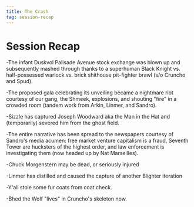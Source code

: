 ```yaml
---
title: The Crash
tag: session-recap
---
```


# Session Recap

-The infant Duskvol Palisade Avenue stock exchange was blown up and subsequently mashed through thanks to a superhuman Black Knight vs. half-possessed warlock vs. brick shithouse pit-fighter brawl (s/o Cruncho and Spud).

-The proposed gala celebrating its unveiling became a nightmare riot courtesy of our gang, the Shmeek, explosions, and shouting "fire" in a crowded room (tandem work from Arkin, Linmer, and Sandro).

-Sizzle has captured Joseph Woodward aka the Man in the Hat and (temporarily) severed him from the ghost field.

-The entire narrative has been spread to the newspapers courtesy of Sandro's media acumen: free market venture capitalism is a fraud, Seventh Tower are hucksters of the highest order, and law enforcement is investigating them (now headed up by Nat Marseilles).

-Chuck Morgenstern may be dead, or seriously injured

-Linmer has distilled and caused the capture of another Blighter iteration

-Y'all stole some fur coats from coat check.

-Bhed the Wolf "lives" in Cruncho's skeleton now.